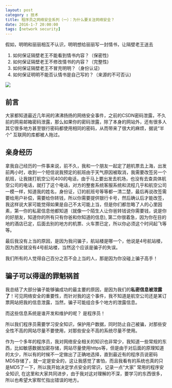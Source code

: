 ```yaml
---
layout: post
category : 技术
title: 程序员之网络安全系列（一）：为什么要关注网络安全？ 
date: 2016-1-7 20:00:00
tags: [network security]
---
```



假如，明明和丽丽相互不认识，明明想给丽丽写一封情书，让隔壁老王送去

1. 如何保证隔壁老王不能看到情书内容？（保密性)
2. 如何保证隔壁老王不修改情书的内容？（完整性)
3. 如何保证隔壁老王不冒充明明？（身份认证)
4. 如何保证明明不能否认情书是自己写的？（来源的不可否认)

<img class="img-responsive" src="https://cdn.jsdelivr.net/gh/wangdeshui/blogpics@master/security/security-1.png" />


## 前言
大家都知道最近几年闹的沸沸扬扬的网络安全事件，之前的CSDN密码泄露，不久前的网易邮箱密码泄露，那么如果你的密码泄露，除了本身的网站外，还有很多人其它很多地方甚至银行密码都使用相同的密码，从而带来了很大的麻烦，据说“半个” 互联网的库都被人拖过。

## 亲身经历
拿我自己经历的一件事来说，前不久，我和一个朋友一起定了趟机票去上海，出发前两小时，收到一个短信说我预定的航班由于天气原因被取消，我需要改签另一个航班，让我拨打航空公司400的电话，由于马上要出发去机场，也没有去查具体航空公司的电话，就打了这个电话，对方的整套系统客服系统和流程几乎和航空公司一模一样，知道我的姓名，身份证，订的航班号等等都一清二楚，最后再说改签需要给用户补偿，需要给你转钱，所以你需要提供银行卡号，然后确认后才能改签，我这样说大家可能觉得如果是自己不太可能上当，但是你们都忽略了人的心里因素，第一你的私密信息他都知道（就像一个陌生人让你爸转钱说你需要钱，说是你的好朋友，知道你的所有只有你爸和你知道的信息), 第二你很着急，因为你在目的地的酒店已定，后面去别的地方的机票、火车票已定，所以你必须这个时间起飞等等。

最后我没有上当的原因，是因为我问骗子，航站楼是哪一个，他说是4号航站楼，因为西安就没有4号航站楼，当然这个应该是骗子的失误。

我们所有的人觉得自己百分之百不会上当的人，那是因为你没碰上骗子高手！

## 骗子可以得逞的罪魁祸首

我总结了大部分骗子能够骗成功的最主要的原因，是因为我们的**私密信息被泄露了**！可见网络安全的重要性，而针对我的这个事件，我不知道是航空公司还是某订票网站把我的信息泄露，当然，骗子可能组合多个地方的泄露信息。

而这些信息系统是谁开发和维护的呢？ 是程序员！ 

所以我们程序员需要学习安全知识，保护用户数据，同时防止自己被骗，对那些安全性不高的网站尽量不要使用，对那些安全不高的系统尽量不使用。

作为一个多年的程序员，我对网络安全相关的知识也非常少，我知道一些常规的东西，比如敏感数据加密存储，网站尽量使用https等，但是由于对后面的原理知道的太少，所以有的时候不一定做出了正确地选择，直到最近有的程序员说密码MD5存储了，就一定是安全的，这让我感觉了害怕，而且我看有的系统也真的只是MD5了一下，所以我开始决定学点安全的常识，记录一点“大家” 常用的程序安全知识, 在这里和大家共同进步，由于我对这对理解的不深，要学习的东西很多，所以也希望大家帮忙指出错误的地方。




